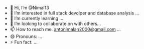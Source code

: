 - 👋 Hi, I’m @Nimal13
- 👀 I’m interested in full stack devolper and database analysis ...
- 🌱 I’m currently learning ...
- 💞️ I’m looking to collaborate on with others...
- 📫 How to reach me. antonimalan2000@gmail.com ...
- 😄 Pronouns: ...
- ⚡ Fun fact: ...

<!---
Nimal13/Nimal13 is a ✨ special ✨ repository because its `README.md` (this file) appears on your GitHub profile.
You can click the Preview link to take a look at your changes.
--->
